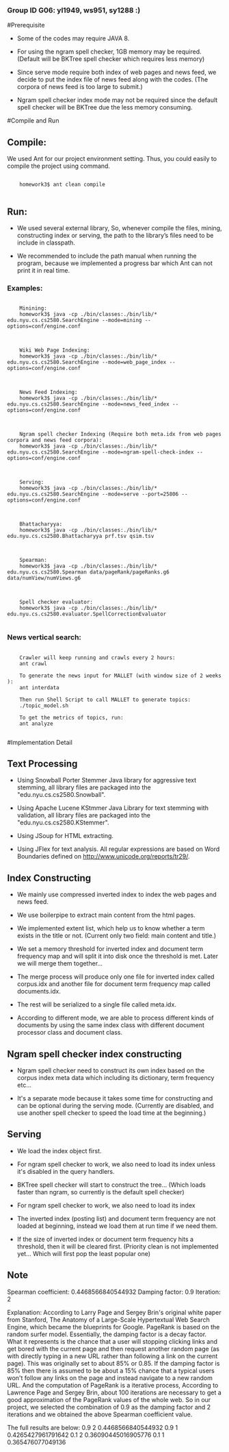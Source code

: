 ### Group ID G06: yl1949, ws951, sy1288 :)

#Prerequisite

* Some of the codes may require JAVA 8.

* For using the ngram spell checker, 1GB memory may be required. (Default will be BKTree spell checker which requires less memory)

* Since serve mode require both index of web pages and news feed, we decide to put the index file of news feed along with the codes. (The corpora of news feed is too large to submit.)

* Ngram spell checker index mode may not be required since the default spell checker will be BKTree due the less memory consuming.

#Compile and Run

## Compile:

We used Ant for our project environment setting. Thus, you could easily to compile the project using command.
  <pre><code>
    homework3$ ant clean compile
  </code></pre>

## Run:

* We used several external library, So, whenever compile the files, mining, constructing index or serving, the path to the library’s files need to be include in classpath.

* We recommended to include the path manual when running the program, because we implemented a progress bar which Ant can not print it in real time.

### Examples:

  <pre><code>
    Minining:
    homework3$ java -cp ./bin/classes:./bin/lib/* edu.nyu.cs.cs2580.SearchEngine --mode=mining --options=conf/engine.conf
  </code></pre>

  <pre><code>
    Wiki Web Page Indexing:
    homework3$ java -cp ./bin/classes:./bin/lib/* edu.nyu.cs.cs2580.SearchEngine --mode=web_page_index --options=conf/engine.conf
  </code></pre>

  <pre><code>
    News Feed Indexing:
    homework3$ java -cp ./bin/classes:./bin/lib/* edu.nyu.cs.cs2580.SearchEngine --mode=news_feed_index --options=conf/engine.conf
  </code></pre>

  <pre><code>
    Ngram spell checker Indexing (Require both meta.idx from web pages corpora and news feed corpora):
    homework3$ java -cp ./bin/classes:./bin/lib/* edu.nyu.cs.cs2580.SearchEngine --mode=ngram-spell-check-index --options=conf/engine.conf
  </code></pre>

  <pre><code>
    Serving:
    homework3$ java -cp ./bin/classes:./bin/lib/* edu.nyu.cs.cs2580.SearchEngine --mode=serve --port=25806 --options=conf/engine.conf
  </code></pre>

  <pre><code>
    Bhattacharyya:
    homework3$ java -cp ./bin/classes:./bin/lib/* edu.nyu.cs.cs2580.Bhattacharyya prf.tsv qsim.tsv
  </code></pre>

  <pre><code>
    Spearman:
    homework3$ java -cp ./bin/classes:./bin/lib/* edu.nyu.cs.cs2580.Spearman data/pageRank/pageRanks.g6 data/numView/numViews.g6
  </code></pre>

  <pre><code>
    Spell checker evaluator:
    homework3$ java -cp ./bin/classes:./bin/lib/* edu.nyu.cs.cs2580.evaluator.SpellCorrectionEvaluator
  </code></pre>
  
### News vertical search:
  <pre><code>
    Crawler will keep running and crawls every 2 hours:
    ant crawl
    
    To generate the news input for MALLET (with window size of 2 weeks ):
    ant interdata
    
    Then run Shell Script to call MALLET to generate topics:
    ./topic_model.sh
    
    To get the metrics of topics, run:
    ant analyze
  </code></pre>

#Implementation Detail

## Text Processing
- Using Snowball Porter Stemmer Java library for aggressive text stemming, all library files are packaged into the "edu.nyu.cs.cs2580.Snowball".

- Using Apache Lucene KStmmer Java Library for text stemming with validation, all library files are packaged into the "edu.nyu.cs.cs2580.KStemmer".

- Using JSoup for HTML extracting.

- Using JFlex for text analysis. All regular expressions are based on Word Boundaries defined on http://www.unicode.org/reports/tr29/.

## Index Constructing
- We mainly use compressed inverted index to index the web pages and news feed.

- We use boilerpipe to extract main content from the html pages.

- We implemented extent list, which help us to know whether a term exists in the title or not. (Current only two field: main content and title.)

- We set a memory threshold for inverted index and document term frequency map and will split it into disk once the threshold is met. Later we will merge them together...

- The merge process will produce only one file for inverted index called corpus.idx and another file for document term frequency map called documents.idx.

- The rest will be serialized to a single file called meta.idx.

- According to different mode, we are able to process different kinds of documents by using the same index class with different document processor class and document class.

## Ngram spell checker index constructing

- Ngram spell checker need to construct its own index based on the corpus index meta data which including its dictionary, term frequency etc...

- It's a separate mode because it takes some time for constructing and can be optional during the serving mode. (Currently are disabled, and use another spell checker to speed the load time at the beginning.)

## Serving
- We load the index object first.

- For ngram spell checker to work, we also need to load its index unless it's disabled in the query handlers.

- BKTree spell checker will start to construct the tree... (Which loads faster than ngram, so currently is the default spell checker)

- For ngram spell checker to work, we also need to load its index

- The inverted index (posting list) and document term frequency are not loaded at beginning, instead we load them at run time if we need them.

- If the size of inverted index or document term frequency hits a threshold, then it will be cleared first. (Priority clean is not implemented yet... Which will first pop the least popular one)


## Note
Spearman coefficient: 0.4468566840544932
Damping factor: 0.9
Iteration: 2

Explanation:
According to Larry Page and Sergey Brin's original white paper from Stanford, The Anatomy of a Large-Scale Hypertextual Web Search Engine, which became the blueprints for Google. PageRank is based
on the random surfer model. Essentially, the damping factor is a decay factor. What it represents is the chance that a user will stopping clicking links and get bored with the current page and then request another
random page (as with directly typing in a new URL rather than following a link on the current page). This was originally set to about 85% or 0.85. If the damping factor is 85% then there is assumed to be about a
15% chance that a typical users won't follow any links on the page and instead navigate to a new random URL. And the computation of PageRank is a iterative process,  According to Lawrence Page and Sergey Brin,
about 100 iterations are necessary to get a good approximation of the PageRank values of the whole web. So in our project, we selected the combination of 0.9 as the damping factor and 2 iterations and we
obtained the above Spearman coefficient value.

The full results are below:
0.9  2   0.4468566840544932
0.9  1   0.4265427961791642
0.1  2   0.36090445016905776
0.1  1   0.365476077049136
